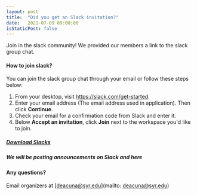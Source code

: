 ```yaml
---
layout: post
title:  "Did you get an Slack invitation?"
date:   2021-07-09 09:00:00
isStaticPost: false
---
```

Join in the slack community! We provided our members a link to the slack group chat.

#### How to join slack?
You can join the slack group chat through your email or follow these steps below:

1. From your desktop, visit https://slack.com/get-started.
2. Enter your email address (The email address used in application). Then click **Continue**.
3. Check your email for a confirmation code from Slack and enter it.
4. Below **Accept an invitation**, click **Join** next to the workspace you'd like to join.

##### [Download Slacks](https://slack.com/help/categories/360000049043#download-slack)

##### We will be posting announcements on Slack and here

#### Any questions? 
Email organizers at [deacuna@syr.edu](mailto: deacuna@syr.edu)